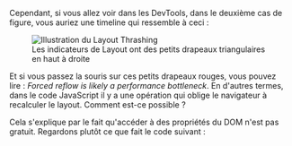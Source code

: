 Cependant, si vous allez voir dans les DevTools, dans le deuxième cas de figure, vous auriez une timeline qui ressemble à ceci&nbsp;:

<figure tabindex="0">
<img src="/images/posts/des-animations-performantes/layout-thrashing.png" alt="Illustration du Layout Thrashing" />
<figcaption>Les indicateurs de Layout ont des petits drapeaux triangulaires en haut à droite</figcaption>
</figure>

Et si vous passez la souris sur ces petits drapeaux rouges, vous pouvez lire&nbsp;: *Forced reflow is likely a performance bottleneck*. En d'autres termes, dans le code JavaScript il y a une opération qui oblige le navigateur à recalculer le layout. Comment est-ce possible&nbsp;?

Cela s'explique par le fait qu'accéder à des propriétés du DOM n'est pas gratuit. Regardons plutôt ce que fait le code suivant&nbsp;:

